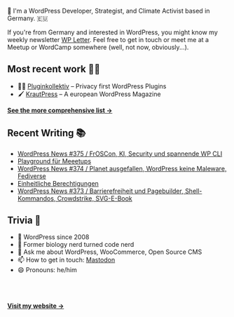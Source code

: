 👋 I'm a WordPress Developer, Strategist, and Climate Activist based in Germany. 🇪🇺

If you're from Germany and interested in WordPress, you might know my weekly newsletter [WP Letter](https://wpletter.de/). Feel free to get in touch or meet me at a Meetup or WordCamp somewhere (well, not now, obviously...).


## Most recent work 👷‍♂️

- 👨‍💻 [Pluginkollektiv](https://github.com/pluginkollektiv) – Privacy first WordPress Plugins
- 🖌️ [KrautPress](https://kraut.press) – A european WordPress Magazine

**[See the more comprehensive list &rarr;](https://simonkraft.com/what-i-do)**


## Recent Writing 📚

<!-- BLOG-POST-LIST:START -->
- [WordPress News #375 / FrOSCon, KI, Security und spannende WP CLI](https://feed.kraut.press/link/14399/16768604/375)
- [Playground für Meeetups](https://www.wppodcast.de/podcast/playground-fuer-meeetups/)
- [WordPress News #374 / Planet ausgefallen, WordPress keine Maleware, Fediverse](https://feed.kraut.press/link/14399/16762049/374)
- [Einheitliche Berechtigungen](https://www.wppodcast.de/podcast/einheitliche-berechtigungen/)
- [WordPress News #373 / Barrierefreiheit und Pagebuilder, Shell-Kommandos, Crowdstrike, SVG-E-Book](https://feed.kraut.press/link/14399/16755688/373)
<!-- BLOG-POST-LIST:END -->


## Trivia 🤪

- 👴 WordPress since 2008
- 🌱 Former biology nerd turned code nerd
- 💬 Ask me about WordPress, WooCommerce, Open Source CMS
- 📫 How to get in touch: [Mastodon](https://dewp.space/@simon)
- 😄 Pronouns: he/him

<br/><br/><br/>
**[Visit my website &rarr;](https://simonkraft.com/hi)**